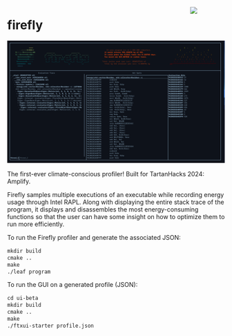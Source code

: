 <p align="center"><img style="float: right; width: 80px;" src="https://i.imgur.com/xz7unmY.png"></p>

# firefly
![](./firefly.png)

The first-ever climate-conscious profiler! Built for TartanHacks 2024: Amplify.

Firefly samples multiple executions of an executable while recording energy usage through Intel RAPL. Along with displaying the entire stack trace of the program, it displays and disassembles the most energy-consuming functions so that the user can have some insight on how to optimize them to run more efficiently.

To run the Firefly profiler and generate the associated JSON:
```
mkdir build
cmake ..
make
./leaf program
```

To run the GUI on a generated profile (JSON): 
```
cd ui-beta
mkdir build
cmake ..
make
./ftxui-starter profile.json
```
